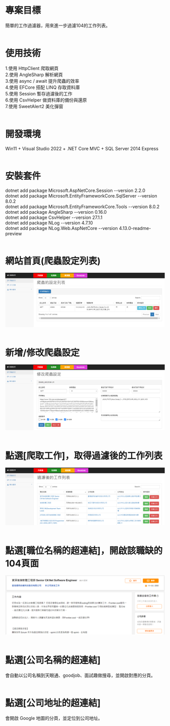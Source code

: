 # 專案目標  
簡單的工作過濾器，用來進一步過濾104的工作列表。  
&emsp;  
# 使用技術  
1.使用 HttpClient 爬取網頁  
2.使用 AngleSharp 解析網頁  
3.使用 async / await 提升爬蟲的效率  
4.使用 EFCore 搭配 LINQ 存取資料庫  
5.使用 Session 暫存過濾後的工作  
6.使用 CsvHelper 做資料庫的備份與還原  
7.使用 SweetAlert2 美化彈窗  
&emsp;  
# 開發環境  
Win11 + Visual Studio 2022 + .NET Core MVC + SQL Server 2014 Express  
&emsp;  
# 安裝套件  
dotnet add package Microsoft.AspNetCore.Session --version 2.2.0  
dotnet add package Microsoft.EntityFrameworkCore.SqlServer --version 8.0.2  
dotnet add package Microsoft.EntityFrameworkCore.Tools --version 8.0.2  
dotnet add package AngleSharp --version 0.16.0  
dotnet add package CsvHelper --version 27.1.1  
dotnet add package NLog --version 4.7.10  
dotnet add package NLog.Web.AspNetCore --version 4.13.0-readme-preview  
&emsp;  
# 網站首頁(爬蟲設定列表)  
![image](https://github.com/Jacky20200711/JobFilter2/blob/master/DEMO_01.png?raw=true)  
&emsp;   
# 新增/修改爬蟲設定  
![image](https://github.com/Jacky20200711/JobFilter2/blob/master/DEMO_02.png?raw=true)  
&emsp;  
# 點選[爬取工作]，取得過濾後的工作列表  
![image](https://github.com/Jacky20200711/JobFilter2/blob/master/DEMO_03.png?raw=true)  
&emsp;  
# 點選[職位名稱的超連結]，開啟該職缺的104頁面  
![image](https://github.com/Jacky20200711/JobFilter2/blob/master/DEMO_04.png?raw=true)  
&emsp;  
# 點選[公司名稱的超連結]  
會自動以公司名稱到天眼通、goodjob、面試趣做搜尋，並開啟對應的分頁。  
&emsp;  
# 點選[公司地址的超連結]  
會開啟 Google 地圖的分頁，並定位到公司地址。  
&emsp;  

